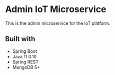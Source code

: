 # Admin IoT Microservice
This is the admin microservice for the IoT platform. 

## Built with
- Spring Boot
- Java 11.0.10
- Spring REST
- MongoDB 5+

